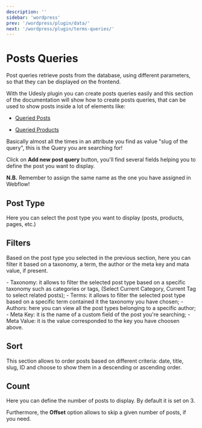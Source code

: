```yaml
---
description: ''
sidebar: 'wordpress'
prev: '/wordpress/plugin/data/'
next: '/wordpress/plugin/terms-queries/'
---
```


# Posts Queries

Post queries retrieve posts from the database, using different parameters, so that they can be displayed on the frontend.

With the Udesly plugin you can create posts queries easily and this section of the documentation will show how to create posts queries, that can be used to show posts inside a lot of elements like: 

* [Queried Posts](/wordpress/blog/misc-elements/#queried-posts)

* [Queried Products](/wordpress/woocommerce/misc-elements/#queried-products)

Basically almost all the times in an attribute you find as value "slug of the query", this is the Query you are searching for!


Click on **Add new post query** button, you'll find several fields helping you to define the post you want to display.

**N.B.** Remember to assign the same name as the one you have assigned in Webflow! 

<div align="center">
  <g-image src="~/assets/images/postsquery1.png" />
</div>

## Post Type
Here you can select the post type you want to display (posts, products, pages, etc.) 

<div align="center">
  <g-image src="~/assets/images/postsquery2.png" />
</div>

## Filters
Based on the post type you selected in the previous section, here you can filter it based on a taxonomy, a term, the author or the meta key and mata value, if present.

<div align="center">
  <g-image src="~/assets/images/postsquery3.png" />
</div>
 - Taxonomy: it allows to filter the selected post type based on a specific taxonomy such as categories or tags, (Select Current Category, Current Tag to select related posts);
 - Terms: it allows to filter the selected post type based on a specific term contained it the taxonomy you have chosen;
 - Authors: here you can view all the post types belonging to a specific author;
 - Meta Key: it is the name of a custom field of the post you're searching; 
 - Meta Value: it is the value corresponded to the key you have choosen above.

## Sort
This section allows to order posts based on different criteria: date, title, slug, ID and choose to show them in a descending or ascending order.

<div align="center">
  <g-image src="~/assets/images/postsquery4.png" />
</div>

## Count
Here you can define the number of posts to display. By default it is set on 3. 

Furthermore, the **Offset** option allows to skip a given number of posts, if you need.

<div align="center">
  <g-image src="~/assets/images/postsquery5.png" />
</div>
